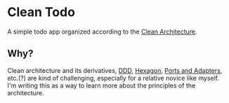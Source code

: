 # Clean Todo

A simple todo app organized according to the [Clean Architecture](https://www.oreilly.com/library/view/clean-architecture-a/9780134494272/).

## Why?
Clean architecture and its derivatives, [DDD](), [Hexagon](), [Ports and Adapters](), etc.(?) are kind of challenging, especially for a relative novice like myself. I'm writing this as a way to learn more about the principles of the architecture.